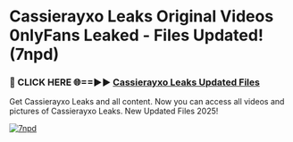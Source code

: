 # Cassierayxo Leaks Original Videos 0nlyFans Leaked - Files Updated! (7npd)

<h3>🔴 CLICK HERE 🌐==►► <a href="https://tinyurl.com/ms9xzufz" rel="nofollow">Cassierayxo Leaks Updated Files</a></h3>

Get Cassierayxo Leaks and all content. Now you can access all videos and pictures of Cassierayxo Leaks. New Updated Files 2025!

[![7npd](https://i.imgur.com/PQ7UWWw.gif)](https://tinyurl.com/ms9xzufz)
